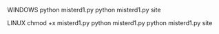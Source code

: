 WINDOWS 
python misterd1.py
python misterd1.py site

LINUX 
chmod +x misterd1.py
python misterd1.py
python misterd1.py site
